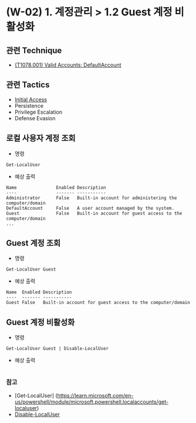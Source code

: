 # (W-02) 1. 계정관리 > 1.2 Guest 계정 비활성화

## 관련 Technique
- [(T1078.001) Valid Accounts: DefaultAccount](https://attack.mitre.org/techniques/T1078/001/)

## 관련 Tactics
- [Initial Access](https://attack.mitre.org/tactics/TA0001/)
- Persistence
- Privilege Escalation
- Defense Evasion

## 로컬 사용자 계정 조회

- 명령
```
Get-LocalUser
```

- 예상 출력
```
Name               Enabled Description
----               ------- -----------
Administrator      False   Built-in account for administering the computer/domain
DefaultAccount     False   A user account managed by the system.
Guest              False   Built-in account for guest access to the computer/domain
...
```

## Guest 계정 조회

- 명령
```
Get-LocalUser Guest
```

- 예상 출력
```
Name  Enabled Description
----  ------- -----------
Guest False   Built-in account for guest access to the computer/domain
```

## Guest 계정 비활성화

- 명령
```
Get-LocalUser Guest | Disable-LocalUser
```

- 예상 출력
```
```

### 참고
- [Get-LocalUser] (https://learn.microsoft.com/en-us/powershell/module/microsoft.powershell.localaccounts/get-localuser)
- [Disable-LocalUser](https://learn.microsoft.com/en-us/powershell/module/microsoft.powershell.localaccounts/disable-localuser)